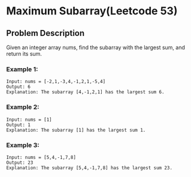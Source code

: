 # Maximum Subarray(Leetcode 53)

## Problem Description

Given an integer array nums, find the subarray with the largest sum, and return its sum.

 

### Example 1:
    Input: nums = [-2,1,-3,4,-1,2,1,-5,4]
    Output: 6
    Explanation: The subarray [4,-1,2,1] has the largest sum 6.

### Example 2:
    Input: nums = [1]
    Output: 1
    Explanation: The subarray [1] has the largest sum 1.

### Example 3:
    Input: nums = [5,4,-1,7,8]
    Output: 23
    Explanation: The subarray [5,4,-1,7,8] has the largest sum 23.
